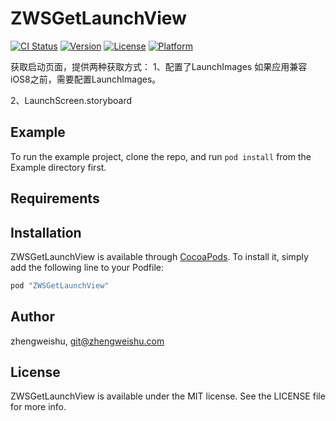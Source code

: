 # ZWSGetLaunchView

[![CI Status](http://img.shields.io/travis/zhengweishu/ZWSGetLaunchView.svg?style=flat)](https://travis-ci.org/zhengweishu/ZWSGetLaunchView)
[![Version](https://img.shields.io/cocoapods/v/ZWSGetLaunchView.svg?style=flat)](http://cocoapods.org/pods/ZWSGetLaunchView)
[![License](https://img.shields.io/cocoapods/l/ZWSGetLaunchView.svg?style=flat)](http://cocoapods.org/pods/ZWSGetLaunchView)
[![Platform](https://img.shields.io/cocoapods/p/ZWSGetLaunchView.svg?style=flat)](http://cocoapods.org/pods/ZWSGetLaunchView)

获取启动页面，提供两种获取方式：
1、配置了LaunchImages
如果应用兼容iOS8之前，需要配置LaunchImages。

2、LaunchScreen.storyboard

## Example

To run the example project, clone the repo, and run `pod install` from the Example directory first.

## Requirements

## Installation

ZWSGetLaunchView is available through [CocoaPods](http://cocoapods.org). To install
it, simply add the following line to your Podfile:

```ruby
pod "ZWSGetLaunchView"
```

## Author

zhengweishu, git@zhengweishu.com

## License

ZWSGetLaunchView is available under the MIT license. See the LICENSE file for more info.
